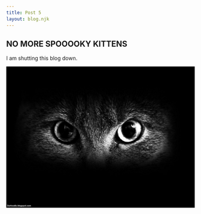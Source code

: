 ```yaml
---
title: Post 5
layout: blog.njk
---
```


## NO MORE SPOOOOKY KITTENS

I am shutting this blog down.

![spooky kitty](/images/kitty-6.jpg)